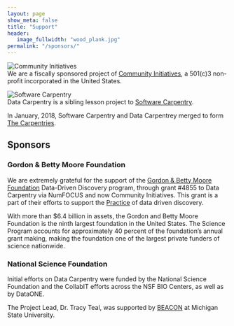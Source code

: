 ```yaml
---
layout: page
show_meta: false
title: "Support"
header:
   image_fullwidth: "wood_plank.jpg"
permalink: "/sponsors/"
---
```


![Community Initiatives](/images/cilogo.jpg)  
We are a fiscally sponsored project of [Community Initiatives](http://communityin.org/),
  a 501(c)3 non-profit incorporated in the United States.


![Software Carpentry](/images/software-carpentry-banner.png)  
Data Carpentry is a sibling lesson project to [Software Carpentry](http://software-carpentry.org). 

In January, 2018, Software Carpentry and Data Carpentrey merged to form [The Carpentries](https://carpentries.org/).



## Sponsors

### Gordon & Betty Moore Foundation

We are extremely grateful for the support of the [Gordon & Betty Moore Foundation](http://moore.org) Data-Driven Discovery program, through grant #4855 to Data Carpentry via NumFOCUS and now Community Initiatives. This 
grant is a part of their efforts to support the [Practice](https://www.moore.org/programs/science/data-driven-discovery/ddd-practices) of data driven discovery. 

With more than $6.4 billion in assets, the Gordon and Betty Moore Foundation is the ninth largest foundation in the United States. The Science Program accounts for approximately 40 percent of the foundation’s annual grant making, making the foundation one of the largest private funders of science nationwide.

### National Science Foundation

Initial efforts on Data Carpentry were funded by the National Science Foundation and the CollabIT efforts across the NSF BIO Centers, as well as by DataONE.

The Project Lead, Dr. Tracy Teal, was supported by [BEACON](http://beacon-center.org) at Michigan State University. 
